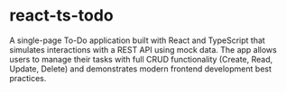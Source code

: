 # react-ts-todo
A single-page To-Do application built with React and TypeScript that simulates interactions with a REST API using mock data. The app allows users to manage their tasks with full CRUD functionality (Create, Read, Update, Delete) and demonstrates modern frontend development best practices.
